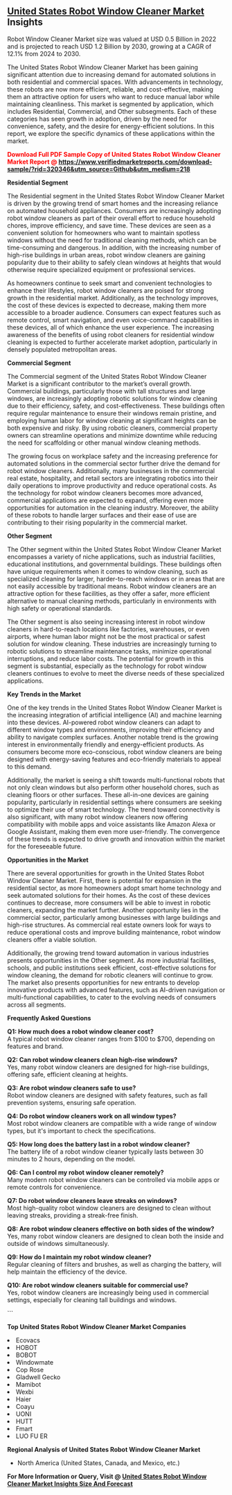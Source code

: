 <h2><a href="https://www.verifiedmarketreports.com/download-sample/?rid=320346&amp;utm_source=Github&amp;utm_medium=218" target="_blank">United States Robot Window Cleaner Market</a> Insights</h2><p>Robot Window Cleaner Market size was valued at USD 0.5 Billion in 2022 and is projected to reach USD 1.2 Billion by 2030, growing at a CAGR of 12.1% from 2024 to 2030.</p><p> <p>The United States Robot Window Cleaner Market has been gaining significant attention due to increasing demand for automated solutions in both residential and commercial spaces. With advancements in technology, these robots are now more efficient, reliable, and cost-effective, making them an attractive option for users who want to reduce manual labor while maintaining cleanliness. This market is segmented by application, which includes Residential, Commercial, and Other subsegments. Each of these categories has seen growth in adoption, driven by the need for convenience, safety, and the desire for energy-efficient solutions. In this report, we explore the specific dynamics of these applications within the market.</p> <p><strong><p><span class=""><span style="color: #ff0000;"><strong>Download Full PDF Sample Copy of United States Robot Window Cleaner Market Report</strong> @ </span><a href="https://www.verifiedmarketreports.com/download-sample/?rid=320346&amp;utm_source=Github&amp;utm_medium=218" target="_blank">https://www.verifiedmarketreports.com/download-sample/?rid=320346&amp;utm_source=Github&amp;utm_medium=218</a></span></p></strong></p> <p><strong>Residential Segment</strong></p> <p>The Residential segment in the United States Robot Window Cleaner Market is driven by the growing trend of smart homes and the increasing reliance on automated household appliances. Consumers are increasingly adopting robot window cleaners as part of their overall effort to reduce household chores, improve efficiency, and save time. These devices are seen as a convenient solution for homeowners who want to maintain spotless windows without the need for traditional cleaning methods, which can be time-consuming and dangerous. In addition, with the increasing number of high-rise buildings in urban areas, robot window cleaners are gaining popularity due to their ability to safely clean windows at heights that would otherwise require specialized equipment or professional services.</p> <p>As homeowners continue to seek smart and convenient technologies to enhance their lifestyles, robot window cleaners are poised for strong growth in the residential market. Additionally, as the technology improves, the cost of these devices is expected to decrease, making them more accessible to a broader audience. Consumers can expect features such as remote control, smart navigation, and even voice-command capabilities in these devices, all of which enhance the user experience. The increasing awareness of the benefits of using robot cleaners for residential window cleaning is expected to further accelerate market adoption, particularly in densely populated metropolitan areas.</p> <p><strong>Commercial Segment</strong></p> <p>The Commercial segment of the United States Robot Window Cleaner Market is a significant contributor to the market’s overall growth. Commercial buildings, particularly those with tall structures and large windows, are increasingly adopting robotic solutions for window cleaning due to their efficiency, safety, and cost-effectiveness. These buildings often require regular maintenance to ensure their windows remain pristine, and employing human labor for window cleaning at significant heights can be both expensive and risky. By using robotic cleaners, commercial property owners can streamline operations and minimize downtime while reducing the need for scaffolding or other manual window cleaning methods.</p> <p>The growing focus on workplace safety and the increasing preference for automated solutions in the commercial sector further drive the demand for robot window cleaners. Additionally, many businesses in the commercial real estate, hospitality, and retail sectors are integrating robotics into their daily operations to improve productivity and reduce operational costs. As the technology for robot window cleaners becomes more advanced, commercial applications are expected to expand, offering even more opportunities for automation in the cleaning industry. Moreover, the ability of these robots to handle larger surfaces and their ease of use are contributing to their rising popularity in the commercial market.</p> <p><strong>Other Segment</strong></p> <p>The Other segment within the United States Robot Window Cleaner Market encompasses a variety of niche applications, such as industrial facilities, educational institutions, and governmental buildings. These buildings often have unique requirements when it comes to window cleaning, such as specialized cleaning for larger, harder-to-reach windows or in areas that are not easily accessible by traditional means. Robot window cleaners are an attractive option for these facilities, as they offer a safer, more efficient alternative to manual cleaning methods, particularly in environments with high safety or operational standards.</p> <p>The Other segment is also seeing increasing interest in robot window cleaners in hard-to-reach locations like factories, warehouses, or even airports, where human labor might not be the most practical or safest solution for window cleaning. These industries are increasingly turning to robotic solutions to streamline maintenance tasks, minimize operational interruptions, and reduce labor costs. The potential for growth in this segment is substantial, especially as the technology for robot window cleaners continues to evolve to meet the diverse needs of these specialized applications.</p> <p><strong>Key Trends in the Market</strong></p> <p>One of the key trends in the United States Robot Window Cleaner Market is the increasing integration of artificial intelligence (AI) and machine learning into these devices. AI-powered robot window cleaners can adapt to different window types and environments, improving their efficiency and ability to navigate complex surfaces. Another notable trend is the growing interest in environmentally friendly and energy-efficient products. As consumers become more eco-conscious, robot window cleaners are being designed with energy-saving features and eco-friendly materials to appeal to this demand.</p> <p>Additionally, the market is seeing a shift towards multi-functional robots that not only clean windows but also perform other household chores, such as cleaning floors or other surfaces. These all-in-one devices are gaining popularity, particularly in residential settings where consumers are seeking to optimize their use of smart technology. The trend toward connectivity is also significant, with many robot window cleaners now offering compatibility with mobile apps and voice assistants like Amazon Alexa or Google Assistant, making them even more user-friendly. The convergence of these trends is expected to drive growth and innovation within the market for the foreseeable future.</p> <p><strong>Opportunities in the Market</strong></p> <p>There are several opportunities for growth in the United States Robot Window Cleaner Market. First, there is potential for expansion in the residential sector, as more homeowners adopt smart home technology and seek automated solutions for their homes. As the cost of these devices continues to decrease, more consumers will be able to invest in robotic cleaners, expanding the market further. Another opportunity lies in the commercial sector, particularly among businesses with large buildings and high-rise structures. As commercial real estate owners look for ways to reduce operational costs and improve building maintenance, robot window cleaners offer a viable solution.</p> <p>Additionally, the growing trend toward automation in various industries presents opportunities in the Other segment. As more industrial facilities, schools, and public institutions seek efficient, cost-effective solutions for window cleaning, the demand for robotic cleaners will continue to grow. The market also presents opportunities for new entrants to develop innovative products with advanced features, such as AI-driven navigation or multi-functional capabilities, to cater to the evolving needs of consumers across all segments.</p> <p><strong>Frequently Asked Questions</strong></p> <p><strong>Q1: How much does a robot window cleaner cost?</strong><br> A typical robot window cleaner ranges from $100 to $700, depending on features and brand.</p> <p><strong>Q2: Can robot window cleaners clean high-rise windows?</strong><br> Yes, many robot window cleaners are designed for high-rise buildings, offering safe, efficient cleaning at heights.</p> <p><strong>Q3: Are robot window cleaners safe to use?</strong><br> Robot window cleaners are designed with safety features, such as fall prevention systems, ensuring safe operation.</p> <p><strong>Q4: Do robot window cleaners work on all window types?</strong><br> Most robot window cleaners are compatible with a wide range of window types, but it's important to check the specifications.</p> <p><strong>Q5: How long does the battery last in a robot window cleaner?</strong><br> The battery life of a robot window cleaner typically lasts between 30 minutes to 2 hours, depending on the model.</p> <p><strong>Q6: Can I control my robot window cleaner remotely?</strong><br> Many modern robot window cleaners can be controlled via mobile apps or remote controls for convenience.</p> <p><strong>Q7: Do robot window cleaners leave streaks on windows?</strong><br> Most high-quality robot window cleaners are designed to clean without leaving streaks, providing a streak-free finish.</p> <p><strong>Q8: Are robot window cleaners effective on both sides of the window?</strong><br> Yes, many robot window cleaners are designed to clean both the inside and outside of windows simultaneously.</p> <p><strong>Q9: How do I maintain my robot window cleaner?</strong><br> Regular cleaning of filters and brushes, as well as charging the battery, will help maintain the efficiency of the device.</p> <p><strong>Q10: Are robot window cleaners suitable for commercial use?</strong><br> Yes, robot window cleaners are increasingly being used in commercial settings, especially for cleaning tall buildings and windows.</p> ```</p><p><strong>Top United States Robot Window Cleaner Market Companies</strong></p><div data-test-id=""><p><li>Ecovacs</li><li> HOBOT</li><li> BOBOT</li><li> Windowmate</li><li> Cop Rose</li><li> Gladwell Gecko</li><li> Mamibot</li><li> Wexbi</li><li> Haier</li><li> Coayu</li><li> UONI</li><li> HUTT</li><li> Fmart</li><li> LUO FU ER</li></p><div><strong>Regional Analysis of&nbsp;United States Robot Window Cleaner Market</strong></div><ul><li dir="ltr"><p dir="ltr">North America&nbsp;(United States, Canada, and Mexico, etc.)</p></li></ul><p><strong>For More Information or Query, Visit @&nbsp;</strong><strong><a href="https://www.verifiedmarketreports.com/product/robot-window-cleaner-market/?utm_source=Github&amp;utm_medium=218" target="_blank">United States Robot Window Cleaner Market Insights Size And Forecast</a></strong></p></div>
